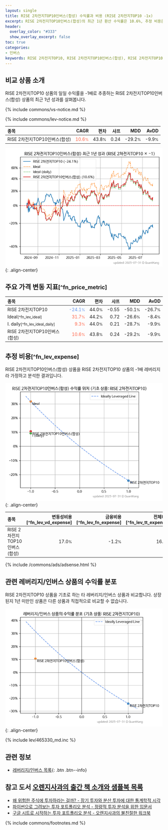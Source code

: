 ```yaml
---
layout: single
title: RISE 2차전지TOP10인버스(합성) 수익률과 비용 (RISE 2차전지TOP10 -1x)
excerpt: RISE 2차전지TOP10인버스(합성)의 최근 1년 환산 수익률은 10.6%, 추정 비용은 16.0%입니다.
header:
  overlay_color: "#333"
  show_overlay_excerpt: false
toc: true
categories:
- 인버스
keywords: RISE 2차전지TOP10, RISE 2차전지TOP10인버스(합성), RISE 2차전지TOP10인버스(합성) RISE 2차전지TOP10 비교, 465350, 465330, 465350 465350 비교
---
```


## 비교 상품 소개


RISE 2차전지TOP10 상품의 일일 수익률을 -1배로 추종하는 RISE 2차전지TOP10인버스(합성) 상품의 최근 1년 성과를 살펴봅니다.





{% include commons/vs-notice.md %}

{% include commons/lev-notice.md %}

| **종목** | **CAGR** | **편차** | **샤프** | **MDD** | **AvDD** |
| :------------ | ------: | -----------: | -------: | ------: | -------: |
| RISE 2차전지TOP10인버스(합성) | <span style="color: tomato">10.6<small>%</small></span> | 43.8<small>%</small> | 0.24 | -29.2<small>%</small> | -9.9<small>%</small> |

<!-- more -->


![RISE 2차전지TOP10인버스(합성)](/lev/images/465350.png){: .align-center}


## 주요 가격 변동 지표<small>[^fn_price_metric]</small>


| **종목** | **CAGR** | **편차** | **샤프** | **MDD** | **AvDD** |
| :------------ | ------: | -----------: | -------: | ------: | -------: |
| RISE 2차전지TOP10 | <span style="color: cornflowerblue">-24.1<small>%</small></span> | 44.0<small>%</small> | -0.55 | -50.1<small>%</small> | -26.7<small>%</small> |
| Ideal<small>[^fn_lev_ideal]</small> | <span style="color: tomato">31.7<small>%</small></span> | 44.2<small>%</small> | 0.72 | -26.6<small>%</small> | -8.4<small>%</small> |
| I. daily<small>[^fn_lev_ideal_daily]</small> | <span style="color: tomato">9.3<small>%</small></span> | 44.0<small>%</small> | 0.21 | -28.7<small>%</small> | -9.9<small>%</small> |
| RISE 2차전지TOP10인버스(합성) | <span style="color: tomato">10.6<small>%</small></span> | 43.8<small>%</small> | 0.24 | -29.2<small>%</small> | -9.9<small>%</small> |


## 추정 비용<small>[^fn_lev_expense]</small><a id="expense"></a>

RISE 2차전지TOP10인버스(합성) 상품을 RISE 2차전지TOP10 상품의 -1배 레버리지라 가정하고 분석한 결과입니다.

![RISE 2차전지TOP10인버스(합성)](/lev/images/465350_ideal.png){: .align-center}

| **종목** | **변동성비용**[^fn_lev_vd_expense] | **금융비용**[^fn_lev_fn_expense] | **전체비용**[^fn_lev_tt_expense] |
| :------------ | ------: | -----------: | -------: |
| RISE 2차전지TOP10인버스(합성) | 17.0<small>%</small> | -1.2<small>%</small> | 16.0<small>%</small> |

{% include /commons/ads/adsense.html %}



## 관련 레버리지/인버스 상품의 수익률 분포

RISE 2차전지TOP10 상품을 기초로 하는 타 레버리지/인버스 상품과 비교합니다. 상장된지 1년 미만인 상품은 다른 상품과 직접적으로 비교할 수 없습니다.

![RISE 2차전지TOP10](/lev/images/465330_ideal.png){: .align-center}

{% include lev/465330_md.inc %}


## 관련 정보

- [레버리지/인버스 목록](/lev/){: .btn .btn--info}


## 참고 도서 [오렌지사과의 출간 책 소개와 샘플북 목록](https://kongdori.tistory.com/691)

- [왜 위험한 주식에 투자하라는 걸까? - 장기 투자와 분산 투자에 대한 통계학적 시각](https://kongdori.tistory.com/421)
- [파이썬으로 그려보는 투자 포트폴리오 분석  - 정량적 투자 분석을 위한 입문서](https://kongdori.tistory.com/643)
- [구글 시트로 시작하는 투자 포트폴리오 분석 - 오렌지사과의 불친절한 워크북](https://kongdori.tistory.com/449)

{% include commons/footnotes.md %}